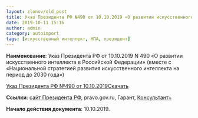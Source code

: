 ```yaml
---
layout: zlonov/old_post
title: Указ Президента РФ №490 от 10.10.2019 «О развитии искусственного интеллекта в РФ»
date: 2019-10-11 15:16
author: admin
category: autoimport
tags: [искусственный интеллект, НПА, президент]
---
```


<strong>Наименование</strong>: Указ Президента РФ от 10.10.2019 N 490 «О развитии искусственного интеллекта в Российской Федерации» (вместе с «Национальной стратегией развития искусственного интеллекта на период до 2030 года»)


<!-- wp:file {"id":73389,"href":"/assets/uploads/Указ-Президента-РФ-№490-от-10.10.2019.pdf"} -->
<div class="wp-block-file"><a href="/assets/uploads/Указ-Президента-РФ-№490-от-10.10.2019.pdf">Указ Президента РФ №490 от 10.10.2019</a><a href="/assets/uploads/Указ-Президента-РФ-№490-от-10.10.2019.pdf" class="wp-block-file__button" download>Скачать</a></div>
<!-- /wp:file -->


<strong>Ссылки</strong>: <a href="http://kremlin.ru/acts/news/61785">сайт Президента РФ</a>, pravo.gov.ru, Гарант, <a href="http://www.consultant.ru/document/cons_doc_LAW_335184/">Консультант+</a>



<strong>Начало действия документа</strong>: 10.10.2019.

